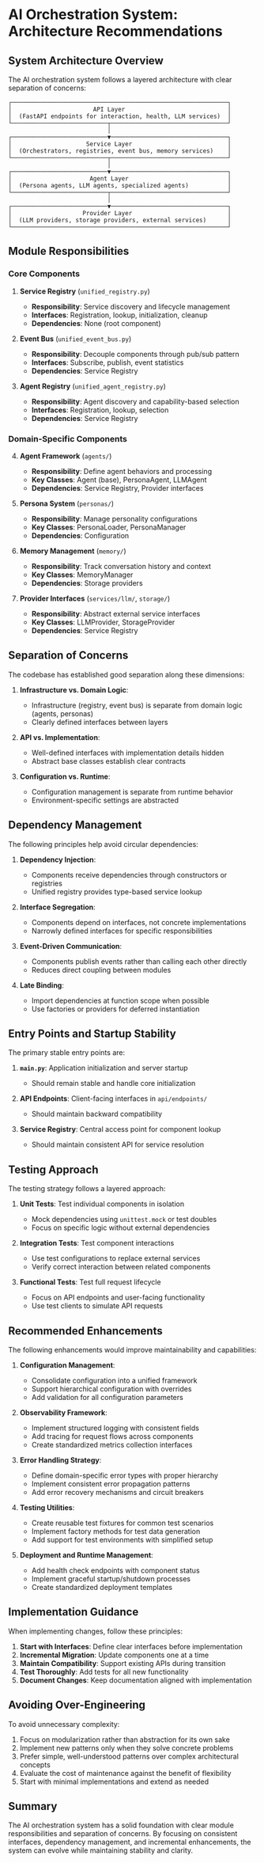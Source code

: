 # AI Orchestration System: Architecture Recommendations

## System Architecture Overview

The AI orchestration system follows a layered architecture with clear separation of concerns:

```
┌─────────────────────────────────────────────────────────────┐
│                       API Layer                             │
│  (FastAPI endpoints for interaction, health, LLM services)  │
└───────────────────────────┬─────────────────────────────────┘
                            │
┌───────────────────────────▼─────────────────────────────────┐
│                     Service Layer                           │
│  (Orchestrators, registries, event bus, memory services)    │
└───────────────────────────┬─────────────────────────────────┘
                            │
┌───────────────────────────▼─────────────────────────────────┐
│                      Agent Layer                            │
│  (Persona agents, LLM agents, specialized agents)           │
└───────────────────────────┬─────────────────────────────────┘
                            │
┌───────────────────────────▼─────────────────────────────────┐
│                    Provider Layer                           │
│  (LLM providers, storage providers, external services)      │
└─────────────────────────────────────────────────────────────┘
```

## Module Responsibilities

### Core Components

1. **Service Registry** (`unified_registry.py`)

   - **Responsibility**: Service discovery and lifecycle management
   - **Interfaces**: Registration, lookup, initialization, cleanup
   - **Dependencies**: None (root component)

2. **Event Bus** (`unified_event_bus.py`)

   - **Responsibility**: Decouple components through pub/sub pattern
   - **Interfaces**: Subscribe, publish, event statistics
   - **Dependencies**: Service Registry

3. **Agent Registry** (`unified_agent_registry.py`)
   - **Responsibility**: Agent discovery and capability-based selection
   - **Interfaces**: Registration, lookup, selection
   - **Dependencies**: Service Registry

### Domain-Specific Components

4. **Agent Framework** (`agents/`)

   - **Responsibility**: Define agent behaviors and processing
   - **Key Classes**: Agent (base), PersonaAgent, LLMAgent
   - **Dependencies**: Service Registry, Provider interfaces

5. **Persona System** (`personas/`)

   - **Responsibility**: Manage personality configurations
   - **Key Classes**: PersonaLoader, PersonaManager
   - **Dependencies**: Configuration

6. **Memory Management** (`memory/`)

   - **Responsibility**: Track conversation history and context
   - **Key Classes**: MemoryManager
   - **Dependencies**: Storage providers

7. **Provider Interfaces** (`services/llm/`, `storage/`)
   - **Responsibility**: Abstract external service interfaces
   - **Key Classes**: LLMProvider, StorageProvider
   - **Dependencies**: Service Registry

## Separation of Concerns

The codebase has established good separation along these dimensions:

1. **Infrastructure vs. Domain Logic**:

   - Infrastructure (registry, event bus) is separate from domain logic (agents, personas)
   - Clearly defined interfaces between layers

2. **API vs. Implementation**:

   - Well-defined interfaces with implementation details hidden
   - Abstract base classes establish clear contracts

3. **Configuration vs. Runtime**:
   - Configuration management is separate from runtime behavior
   - Environment-specific settings are abstracted

## Dependency Management

The following principles help avoid circular dependencies:

1. **Dependency Injection**:

   - Components receive dependencies through constructors or registries
   - Unified registry provides type-based service lookup

2. **Interface Segregation**:

   - Components depend on interfaces, not concrete implementations
   - Narrowly defined interfaces for specific responsibilities

3. **Event-Driven Communication**:

   - Components publish events rather than calling each other directly
   - Reduces direct coupling between modules

4. **Late Binding**:
   - Import dependencies at function scope when possible
   - Use factories or providers for deferred instantiation

## Entry Points and Startup Stability

The primary stable entry points are:

1. **`main.py`**: Application initialization and server startup

   - Should remain stable and handle core initialization

2. **API Endpoints**: Client-facing interfaces in `api/endpoints/`

   - Should maintain backward compatibility

3. **Service Registry**: Central access point for component lookup
   - Should maintain consistent API for service resolution

## Testing Approach

The testing strategy follows a layered approach:

1. **Unit Tests**: Test individual components in isolation

   - Mock dependencies using `unittest.mock` or test doubles
   - Focus on specific logic without external dependencies

2. **Integration Tests**: Test component interactions

   - Use test configurations to replace external services
   - Verify correct interaction between related components

3. **Functional Tests**: Test full request lifecycle
   - Focus on API endpoints and user-facing functionality
   - Use test clients to simulate API requests

## Recommended Enhancements

The following enhancements would improve maintainability and capabilities:

1. **Configuration Management**:

   - Consolidate configuration into a unified framework
   - Support hierarchical configuration with overrides
   - Add validation for all configuration parameters

2. **Observability Framework**:

   - Implement structured logging with consistent fields
   - Add tracing for request flows across components
   - Create standardized metrics collection interfaces

3. **Error Handling Strategy**:

   - Define domain-specific error types with proper hierarchy
   - Implement consistent error propagation patterns
   - Add error recovery mechanisms and circuit breakers

4. **Testing Utilities**:

   - Create reusable test fixtures for common test scenarios
   - Implement factory methods for test data generation
   - Add support for test environments with simplified setup

5. **Deployment and Runtime Management**:
   - Add health check endpoints with component status
   - Implement graceful startup/shutdown processes
   - Create standardized deployment templates

## Implementation Guidance

When implementing changes, follow these principles:

1. **Start with Interfaces**: Define clear interfaces before implementation
2. **Incremental Migration**: Update components one at a time
3. **Maintain Compatibility**: Support existing APIs during transition
4. **Test Thoroughly**: Add tests for all new functionality
5. **Document Changes**: Keep documentation aligned with implementation

## Avoiding Over-Engineering

To avoid unnecessary complexity:

1. Focus on modularization rather than abstraction for its own sake
2. Implement new patterns only when they solve concrete problems
3. Prefer simple, well-understood patterns over complex architectural concepts
4. Evaluate the cost of maintenance against the benefit of flexibility
5. Start with minimal implementations and extend as needed

## Summary

The AI orchestration system has a solid foundation with clear module responsibilities and separation of concerns. By focusing on consistent interfaces, dependency management, and incremental enhancements, the system can evolve while maintaining stability and clarity.
